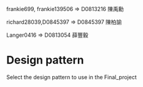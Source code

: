 frankie699, frankie139506 => D0813216 陳禹勳

richard28039,D0845397 => D0845397 陳柏諭

Langer0416 => D0813054 薛豐毅

<h1> Design pattern </h1>

Select the design pattern to use in the Final_project